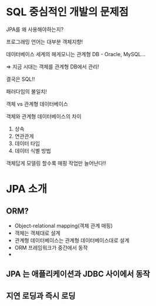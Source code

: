# SQL 중심적인 개발의 문제점

JPA를 왜 사용해야하는지?

프로그래밍 언어는 대부분 객체지향!

데이터베이스 세계의 헤게모니는 관계형 DB - Oracle, MySQL...

⇒ 지금 시대는 객체를 관계형 DB에서 관리!

결국은 SQL!!

패러다임의 불일치!

객체 vs 관계형 데이터베이스

객체와 관계형 데이터베이스의 차이

1. 상속
2. 연관관게
3. 데이터 타입
4. 데이터 식별 방법

객체답게 모델링 할수록 매핑 작업만 늘어난다!!

# JPA 소개

## ORM?

- Object-relational mapping(객체 관계 매핑)
- 객체는 객체대로 설계
- 관계형 데이터베이스는 관계형 데이터베이스대로 설계
- ORM 프레임워크가 중간에서 동작
- 

## JPA 는 애플리케이션과 JDBC 사이에서 동작

## 지연 로딩과 즉시 로딩
